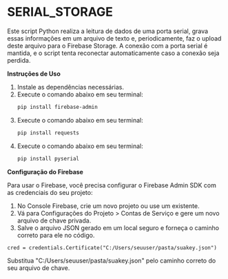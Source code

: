 # SERIAL_STORAGE

Este script Python realiza a leitura de dados de uma porta serial, grava essas informações em um arquivo de texto e, periodicamente, faz o upload deste arquivo para o Firebase Storage. A conexão com a porta serial é mantida, e o script tenta reconectar automaticamente caso a conexão seja perdida.

**Instruções de Uso**

1. Instale as dependências necessárias.
2. Execute o comando abaixo em seu terminal:
   ```bash
   pip install firebase-admin
3. Execute o comando abaixo em seu terminal:
   ```bash
   pip install requests
4. Execute o comando abaixo em seu terminal:
   ```bash
   pip install pyserial

**Configuração do Firebase**

Para usar o Firebase, você precisa configurar o Firebase Admin SDK com as credenciais do seu projeto:

1. No Console Firebase, crie um novo projeto ou use um existente.
2. Vá para Configurações do Projeto > Contas de Serviço e gere um novo arquivo de chave privada.
3. Salve o arquivo JSON gerado em um local seguro e forneça o caminho correto para ele no código.

```
cred = credentials.Certificate("C:/Users/seuuser/pasta/suakey.json")
```

Substitua "C:/Users/seuuser/pasta/suakey.json" pelo caminho correto do seu arquivo de chave.